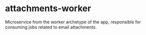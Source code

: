 # attachments-worker

Microservice from the worker archetype of the app, responsible for consuming jobs related to email attachments.
